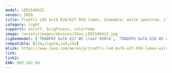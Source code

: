 ```yaml
---
model: LED1546G12
vendor: IKEA
title: Tradfri LED bulb E26/E27 950 lumen, dimmable, white spectrum, clear
category: light
supports: on/off, brightness, colortemp
image: /assets/images/devices/Ikea_LED1546G12.jpg
zigbeemodel: ['TRADFRI bulb E27 WS clear 950lm', 'TRADFRI bulb E26 WS clear 950lm']
compatible: [z2m,zigate,iob,zha]
mlink: https://www.ikea.com/ae/en/p/tradfri-led-bulb-e27-950-lumen-wireless-dimmable-white-spectrum-clear-00318268/
link: 
link2: 
EAN: 003.182.68
---
```

